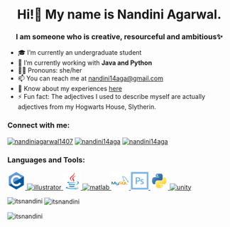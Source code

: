 <h1 align="center">Hi!👋 My name is Nandini Agarwal.</h1>
<h3 align="center">I am someone who is creative, resourceful and ambitious✨</h3>

- 🎓 I’m currently an undergraduate student
- 🌱 I’m currently working with **Java and Python**
- 👨‍💻 Pronouns: she/her
- 📫 You can reach me at nandini14aga@gmail.com
- 📄 Know about my experiences [here](https://nandini14aga.wixsite.com/portfolio/resume)
- ⚡ Fun fact: The adjectives I used to describe myself are actually adjectives from my Hogwarts House, Slytherin.

<h3 align="left">Connect with me:</h3>
<p align="left">
<a href="https://linkedin.com/in/nandiniagarwal1407" target="blank"><img align="center" src="https://raw.githubusercontent.com/rahuldkjain/github-profile-readme-generator/master/src/images/icons/Social/linked-in-alt.svg" alt="nandiniagarwal1407" height="30" width="40" /></a>
<a href="https://www.hackerrank.com/nandini14aga" target="blank"><img align="center" src="https://raw.githubusercontent.com/rahuldkjain/github-profile-readme-generator/master/src/images/icons/Social/hackerrank.svg" alt="nandini14aga" height="30" width="40" /></a>
<a href="https://www.leetcode.com/nandini14aga" target="blank"><img align="center" src="https://raw.githubusercontent.com/rahuldkjain/github-profile-readme-generator/master/src/images/icons/Social/leet-code.svg" alt="nandini14aga" height="30" width="40" /></a>
</p>

<h3 align="left">Languages and Tools:</h3>
<p align="left"> <a href="https://www.cprogramming.com/" target="_blank" rel="noreferrer"> <img src="https://raw.githubusercontent.com/devicons/devicon/master/icons/c/c-original.svg" alt="c" width="40" height="40"/> </a> <a href="https://www.adobe.com/in/products/illustrator.html" target="_blank" rel="noreferrer"> <img src="https://www.vectorlogo.zone/logos/adobe_illustrator/adobe_illustrator-icon.svg" alt="illustrator" width="40" height="40"/> </a> <a href="https://www.java.com" target="_blank" rel="noreferrer"> <img src="https://raw.githubusercontent.com/devicons/devicon/master/icons/java/java-original.svg" alt="java" width="40" height="40"/> </a> <a href="https://www.mathworks.com/" target="_blank" rel="noreferrer"> <img src="https://upload.wikimedia.org/wikipedia/commons/2/21/Matlab_Logo.png" alt="matlab" width="40" height="40"/> </a> <a href="https://www.mysql.com/" target="_blank" rel="noreferrer"> <img src="https://raw.githubusercontent.com/devicons/devicon/master/icons/mysql/mysql-original-wordmark.svg" alt="mysql" width="40" height="40"/> </a> <a href="https://www.photoshop.com/en" target="_blank" rel="noreferrer"> <img src="https://raw.githubusercontent.com/devicons/devicon/master/icons/photoshop/photoshop-line.svg" alt="photoshop" width="40" height="40"/> </a> <a href="https://www.python.org" target="_blank" rel="noreferrer"> <img src="https://raw.githubusercontent.com/devicons/devicon/master/icons/python/python-original.svg" alt="python" width="40" height="40"/> </a> <a href="https://unity.com/" target="_blank" rel="noreferrer"> <img src="https://www.vectorlogo.zone/logos/unity3d/unity3d-icon.svg" alt="unity" width="40" height="40"/> </a> </p>

<p><img align="left" src="https://github-readme-stats.vercel.app/api/top-langs?username=itsnandini&show_icons=true&locale=en&layout=compact" alt="itsnandini" /></p>

<p>&nbsp;<img align="center" src="https://github-readme-stats.vercel.app/api?username=itsnandini&show_icons=true&locale=en" alt="itsnandini" /></p>

<p><img align="center" src="https://github-readme-streak-stats.herokuapp.com/?user=itsnandini&" alt="itsnandini" /></p>
